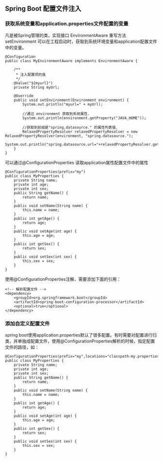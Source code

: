 ## Spring Boot 配置文件注入

### 获取系统变量和application.properties文件配置的变量

凡是被Spring管理的类，实现接口 EnvironmentAware 重写方法 setEnvironment 可以在工程启动时，获取到系统环境变量和application配置文件中的变量。    

	@Configuration
	public class MyEnvironmentAware implements EnvironmentAware {
	
		/**
		 * 注入配置项的值
		 */
		@Value("${myurl}")
		private String myUrl;
	
		@Override
		public void setEnvironment(Environment environment) {
			System.out.println("myurl=" + myUrl);
	
			//通过 environment 获取到系统属性.
	        System.out.println(environment.getProperty("JAVA_HOME"));
	        
	        //获取到前缀是"spring.datasource." 的属性列表值.
	        RelaxedPropertyResolver relaxedPropertyResolver = new RelaxedPropertyResolver(environment, "spring.datasource.");
	        System.out.println("spring.datasource.url="+relaxedPropertyResolver.getProperty("url"));
		}
	}

可以通过@ConfigurationProperties 读取application属性配置文件中的属性

	@ConfigurationProperties(prefix="my")
	public class MyProperties {
		private String name;
		private int age;
		private int sex;
		public String getName() {
			return name;
		}
		public void setName(String name) {
			this.name = name;
		}
		public int getAge() {
			return age;
		}
		public void setAge(int age) {
			this.age = age;
		}
		public int getSex() {
			return sex;
		}
		public void setSex(int sex) {
			this.sex = sex;
		}
	}

使用@ConfigurationProperties注解，需要添加下面的引用：

	<!-- 解析配置文件 -->
	<dependency>
		<groupId>org.springframework.boot</groupId>
		<artifactId>spring-boot-configuration-processor</artifactId>
		<optional>true</optional>
	</dependency>

### 添加自定义配置文件

spring boot使用application.properties默认了很多配置。有时需要对配置进行归类，并单独成配置文件，使用@ConfigurationProperties解析的时候，指定配置文件的路径，如：

	@ConfigurationProperties(prefix="my",locations="classpath:my.properties")
	public class MyProperties {
		private String name;
		private int age;
		private int sex;
		public String getName() {
			return name;
		}
		public void setName(String name) {
			this.name = name;
		}
		public int getAge() {
			return age;
		}
		public void setAge(int age) {
			this.age = age;
		}
		public int getSex() {
			return sex;
		}
		public void setSex(int sex) {
			this.sex = sex;
		}
	}
 
